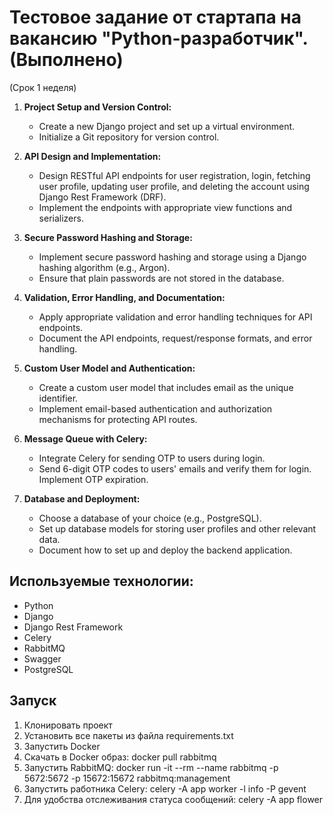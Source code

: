 # Тестовое задание от стартапа на вакансию "Python-разработчик".(Выполнено)
(Срок 1 неделя)

1. **Project Setup and Version Control:**
   - Create a new Django project and set up a virtual environment.
   - Initialize a Git repository for version control.

2. **API Design and Implementation:**
   - Design RESTful API endpoints for user registration, login, fetching user profile, updating user profile, and deleting the account using Django Rest Framework (DRF).
   - Implement the endpoints with appropriate view functions and serializers.

3. **Secure Password Hashing and Storage:**
   - Implement secure password hashing and storage using a Django hashing algorithm (e.g., Argon).
   - Ensure that plain passwords are not stored in the database.


4. **Validation, Error Handling, and Documentation:**
   - Apply appropriate validation and error handling techniques for API endpoints.
   - Document the API endpoints, request/response formats, and error handling.

5. **Custom User Model and Authentication:**
   - Create a custom user model that includes email as the unique identifier.
   - Implement email-based authentication and authorization mechanisms for protecting API routes.


6. **Message Queue with Celery:**
   - Integrate Celery for sending OTP to users during login.
   - Send 6-digit OTP codes to users' emails and verify them for login. Implement OTP expiration.

7. **Database and Deployment:**
   - Choose a database of your choice (e.g., PostgreSQL).
   - Set up database models for storing user profiles and other relevant data.
   - Document how to set up and deploy the backend application.

## Используемые технологии:
- Python
- Django
- Django Rest Framework
- Celery
- RabbitMQ
- Swagger
- PostgreSQL

## Запуск
1) Клонировать проект
2) Установить все пакеты из файла requirements.txt
3) Запустить Docker
4) Скачать в Docker образ: docker pull rabbitmq
5) Запустить RabbitMQ: docker run -it --rm --name rabbitmq -p 5672:5672 -p 15672:15672 rabbitmq:management
6) Запустить работника Celery: celery -A app worker -l info -P gevent  
7) Для удобства отслеживания статуса сообщений: celery -A app flower 
